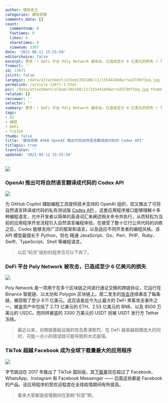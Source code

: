 ```yaml
---
author: 硬核老王
categories: 硬核观察
comments_data: []
count:
  commentnum: 0
  favtimes: 0
  likes: 0
  sharetimes: 0
  viewnum: 3307
date: '2021-08-11 15:55:50'
editorchoice: false
excerpt: 更多：• DeFi 平台 Poly Network 被攻击，已造成至少 6 亿美元的损失 • TikTok 超越 Facebook 成为全球下载量最大的应用程序
fromurl: ''
id: 13671
islctt: false
largepic: /data/attachment/album/202108/11/155441b68wrrw33l96f3yq.jpg
permalink: /article-13671-1.html
pic: /data/attachment/album/202108/11/155441b68wrrw33l96f3yq.jpg.thumb.jpg
related: []
reviewer: ''
selector: ''
summary: 更多：• DeFi 平台 Poly Network 被攻击，已造成至少 6 亿美元的损失 • TikTok 超越 Facebook 成为全球下载量最大的应用程序
tags:
- AI
- 编程
- DeFi
- TikTok
thumb: false
title: '硬核观察 #360 OpenAI 推出可将自然语言翻译成代码的 Codex API'
titlepic: true
translator: ''
updated: '2021-08-11 15:55:50'
---
```


![](/data/attachment/album/202108/11/155441b68wrrw33l96f3yq.jpg)


### OpenAI 推出可将自然语言翻译成代码的 Codex API


![](/data/attachment/album/202108/11/155452st11hn7w0f366lb4.jpg)


为 GitHub Copilot 辅助编程工具提供技术支持的 OpenAI 组织，现又推出了可将自然语言转译成代码的私有测试版 [Codex API](https://openai.com/blog/openai-codex/) 。这套应用程序接口能够理解十多种编程语言，允许开发者以简单的英语词汇来阐述相关命令并执行，从而轻松为当前的应用程序开发流程引入自然语言编程体验。在接受了数十亿行公共代码的训练之后，Codex 能够支持广泛的框架和语言，以及适应不同开发者的编程风格。该 API 模型最擅长于 Python，但也 精通 JavaScript、Go、Perl、PHP、Ruby、Swift、TypeScript、Shell 等编程语言。



> 
> 以后“码农”级别的程序员可以下岗了。
> 
> 
> 


### DeFi 平台 Poly Network 被攻击，已造成至少 6 亿美元的损失


![](/data/attachment/album/202108/11/155515h7oee8wv7eexf70e.jpg)


Poly Network 是一项用于在多个区块链之间进行通证交换的跨链协议，它运行在 Binance 智能链、以太坊和 Polygon 区块链上。周二发生的[攻击](https://www.coindesk.com/cross-chain-defi-site-poly-network-hacked)连续袭击了每条链，被窃取了至少 6.11 亿美元。这应该是迄今为止最大的 DeFi 黑客攻击事件之一。被盗资产中包括了 2.73 亿美元的 ETH、2.53 亿美元的 BNB、以及 8500 万美元的 USDC。而同样被盗的 3300 万美元的 USDT 则被 USDT 发行方 Tether 冻结。



> 
> 最近以来，对跨链基础设施的攻击愈演愈烈，在 DeFi 越来越规模庞大的同时，可能一点小的错误就可能导致积木式崩塌。
> 
> 
> 


### TikTok 超越 Facebook 成为全球下载量最大的应用程序


![](/data/attachment/album/202108/11/155534ljiq8ad98zqa98qu.jpg)


字节跳动在 2017 年推出了 TikTok 国际版，其[下载量](https://asia.nikkei.com/Business/Technology/TikTok-overtakes-Facebook-as-world-s-most-downloaded-app)现在超过了 Facebook、WhatsApp、Instagram 和 Facebook Messenger —— 后面这些都是 Facebook 的产品。该应用程序的受欢迎程度在全球疫情期间有所提高。



> 
> 看来大家都是疫情期间在家刷“抖音”啊。
> 
> 
>